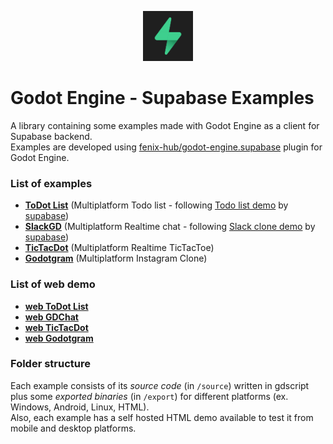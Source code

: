 <p align="center"><img src="icon.svg" alt="Supabase logo" width="80px"/></p>

# Godot Engine - Supabase Examples

A library containing some examples made with Godot Engine as a client for Supabase backend.  
Examples are developed using [fenix-hub/godot-engine.supabase](https://github.com/fenix-hub/godot-engine.supabase) plugin for Godot Engine.

### List of examples
- [**ToDot List**](/todo-list) (Multiplatform Todo list - following [Todo list demo](https://github.com/supabase/supabase/tree/master/examples/nextjs-todo-list) by [supabase](https://supabase.io/))
- [**SlackGD**](/slack-clone) (Multiplatform Realtime chat - following [Slack clone demo](https://github.com/supabase/supabase/tree/master/examples/nextjs-slack-clone) by [supabase](https://supabase.io/))
- [**TicTacDot**](/tictactoe) (Multiplatform Realtime TicTacToe)
- [**Godotgram**](/instagram-clone) (Multiplatform Instagram Clone)

### List of web demo
- [**web ToDot List**](https://fenix-hub.github.io/supabase/todo-list/demo)
- [**web GDChat**](https://fenix-hub.github.io/supabase/realtime-chat/demo)
- [**web TicTacDot**](https://fenix-hub.github.io/supabase/tictactoe/demo)
- [**web Godotgram**](https://fenix-hub.github.io/supabase/instagram-clone/demo)

### Folder structure
Each example consists of its *source code* (in `/source`) written in gdscript plus some *exported binaries* (in `/export`) for different platforms (ex. Windows, Android, Linux, HTML).  
Also, each example has a self hosted HTML demo available to test it from mobile and desktop platforms.
